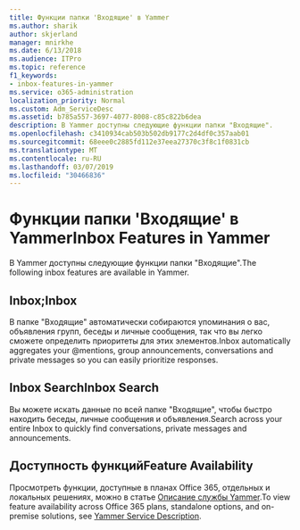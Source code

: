 ```yaml
---
title: Функции папки 'Входящие' в Yammer
ms.author: sharik
author: skjerland
manager: mnirkhe
ms.date: 6/13/2018
ms.audience: ITPro
ms.topic: reference
f1_keywords:
- inbox-features-in-yammer
ms.service: o365-administration
localization_priority: Normal
ms.custom: Adm_ServiceDesc
ms.assetid: b785a557-3697-4077-8008-c85c822b6dea
description: В Yammer доступны следующие функции папки "Входящие".
ms.openlocfilehash: c3410934cab503b502db9177c2d4df0c357aab01
ms.sourcegitcommit: 68eee0c2885fd112e37eea27370c3f8c1f0831cb
ms.translationtype: MT
ms.contentlocale: ru-RU
ms.lasthandoff: 03/07/2019
ms.locfileid: "30466836"
---
```

# <a name="inbox-features-in-yammer"></a><span data-ttu-id="2f46a-103">Функции папки 'Входящие' в Yammer</span><span class="sxs-lookup"><span data-stu-id="2f46a-103">Inbox Features in Yammer</span></span>

<span data-ttu-id="2f46a-104">В Yammer доступны следующие функции папки "Входящие".</span><span class="sxs-lookup"><span data-stu-id="2f46a-104">The following inbox features are available in Yammer.</span></span>
  
## <a name="inbox"></a><span data-ttu-id="2f46a-105">Inbox;</span><span class="sxs-lookup"><span data-stu-id="2f46a-105">Inbox</span></span>
<span data-ttu-id="2f46a-106"><a name="bkmk_Inbox"> </a></span><span class="sxs-lookup"><span data-stu-id="2f46a-106"></span></span>

<span data-ttu-id="2f46a-107">В папке "Входящие" автоматически собираются упоминания о вас, объявления групп, беседы и личные сообщения, так что вы легко сможете определить приоритеты для этих элементов.</span><span class="sxs-lookup"><span data-stu-id="2f46a-107">Inbox automatically aggregates your @mentions, group announcements, conversations and private messages so you can easily prioritize responses.</span></span>
  
## <a name="inbox-search"></a><span data-ttu-id="2f46a-108">Inbox Search</span><span class="sxs-lookup"><span data-stu-id="2f46a-108">Inbox Search</span></span>
<span data-ttu-id="2f46a-109"><a name="bkmk_InboxSearch"> </a></span><span class="sxs-lookup"><span data-stu-id="2f46a-109"></span></span>

<span data-ttu-id="2f46a-110">Вы можете искать данные по всей папке "Входящие", чтобы быстро находить беседы, личные сообщения и объявления.</span><span class="sxs-lookup"><span data-stu-id="2f46a-110">Search across your entire Inbox to quickly find conversations, private messages and announcements.</span></span>
  
## <a name="feature-availability"></a><span data-ttu-id="2f46a-111">Доступность функций</span><span class="sxs-lookup"><span data-stu-id="2f46a-111">Feature Availability</span></span>
<span data-ttu-id="2f46a-112"><a name="bkmk_InboxSearch"> </a></span><span class="sxs-lookup"><span data-stu-id="2f46a-112"></span></span>

<span data-ttu-id="2f46a-113">Просмотреть функции, доступные в планах Office 365, отдельных и локальных решениях, можно в статье [Описание службы Yammer](yammer-service-description.md).</span><span class="sxs-lookup"><span data-stu-id="2f46a-113">To view feature availability across Office 365 plans, standalone options, and on-premise solutions, see [Yammer Service Description](yammer-service-description.md).</span></span>
  

